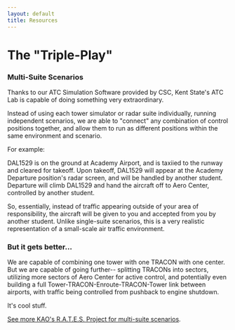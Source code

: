 ```yaml
---
layout: default
title: Resources
---
```

# The "Triple-Play"

### Multi-Suite Scenarios

Thanks to our ATC Simulation Software provided by CSC, Kent State's ATC Lab is capable of doing something very extraordinary.

Instead of using each tower simulator or radar suite individually, running independent scenarios, we are able to "connect" any combination of control positions together, and allow them to run as different positions within the same environment and scenario.

For example:

DAL1529 is on the ground at Academy Airport, and is taxiied to the runway and cleared for takeoff.
Upon takeoff, DAL1529 will appear at the Academy Departure position's radar screen, and will be handled by another student.
Departure will climb DAL1529 and hand the aircraft off to Aero Center, controlled by another student.

So, essentially, instead of traffic appearing outside of your area of responsibility, the aircraft will be given to you and accepted from you by another student. Unlike single-suite scenarios, this is a very realistic representation of a small-scale air traffic environment.

### But it gets better...

We are capable of combining one tower with one TRACON with one center. But we are capable of going further-- splitting TRACONs into sectors, utilizing more sectors of Aero Center for active control, and potentially even building a full Tower-TRACON-Enroute-TRACON-Tower link between airports, with traffic being controlled from pushback to engine shutdown.

It's cool stuff.

[See more KAO's R.A.T.E.S. Project for multi-suite scenarios](/rates/).